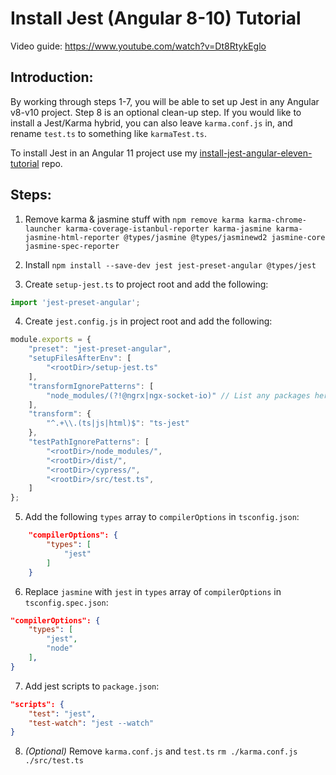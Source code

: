 # Install Jest (Angular 8-10) Tutorial
Video guide: https://www.youtube.com/watch?v=Dt8RtykEglo

## Introduction:

By working through steps 1-7, you will be able to set up Jest in any Angular v8-v10 project. Step 8 is an optional clean-up step. If you would like to install a Jest/Karma hybrid, you can also leave `karma.conf.js` in, and rename `test.ts` to something like `karmaTest.ts`.

To install Jest in an Angular 11 project use my [install-jest-angular-eleven-tutorial](https://github.com/theryansmee/install-jest-angular-eleven-tutotial) repo.

## Steps:

1. Remove karma & jasmine stuff with 
`npm remove karma karma-chrome-launcher karma-coverage-istanbul-reporter karma-jasmine karma-jasmine-html-reporter @types/jasmine @types/jasminewd2 jasmine-core jasmine-spec-reporter`

2. Install `npm install --save-dev jest jest-preset-angular @types/jest` 

3. Create `setup-jest.ts` to project root and add the following:
```ts 
import 'jest-preset-angular';
```

4. Create `jest.config.js` in project root and add the following:
```ts
module.exports = {
    "preset": "jest-preset-angular",
    "setupFilesAfterEnv": [
        "<rootDir>/setup-jest.ts"
    ],
    "transformIgnorePatterns": [
        "node_modules/(?!@ngrx|ngx-socket-io)" // List any packages here that error
    ],
    "transform": {
        "^.+\\.(ts|js|html)$": "ts-jest"
    },
    "testPathIgnorePatterns": [
        "<rootDir>/node_modules/",
        "<rootDir>/dist/",
        "<rootDir>/cypress/",
        "<rootDir>/src/test.ts",
    ]
};
```

5. Add the following `types` array to `compilerOptions` in `tsconfig.json`:
```json
    "compilerOptions": {
        "types": [
            "jest"
        ]
    }
```

6. Replace `jasmine` with `jest` in `types` array of `compilerOptions` in `tsconfig.spec.json`:
```json
"compilerOptions": {
    "types": [
        "jest",
        "node"
    ],
}
```

7. Add jest scripts to `package.json`:
```json
"scripts": { 
    "test": "jest",
    "test-watch": "jest --watch"
}
```

8. _(Optional)_ Remove `karma.conf.js` and `test.ts`
`rm ./karma.conf.js ./src/test.ts`
